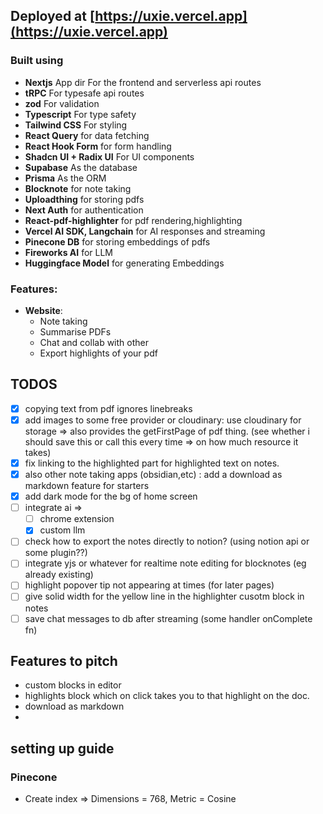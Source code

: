## Deployed at [https://uxie.vercel.app](https://uxie.vercel.app)

### Built using

- **Nextjs** App dir For the frontend and serverless api routes
- **tRPC** For typesafe api routes
- **zod** For validation
- **Typescript** For type safety
- **Tailwind CSS** For styling
- **React Query** for data fetching
- **React Hook Form** for form handling
- **Shadcn UI + Radix UI** For UI components
- **Supabase** As the database
- **Prisma** As the ORM
- **Blocknote** for note taking
- **Uploadthing** for storing pdfs
- **Next Auth** for authentication
- **React-pdf-highlighter** for pdf rendering,highlighting
- **Vercel AI SDK, Langchain** for AI responses and streaming
- **Pinecone DB** for storing embeddings of pdfs
- **Fireworks AI** for LLM
- **Huggingface Model** for generating Embeddings

### Features:

- **Website**:
  - Note taking
  - Summarise PDFs
  - Chat and collab with other
  - Export highlights of your pdf

## TODOS

- [x] copying text from pdf ignores linebreaks
- [x] add images to some free provider or cloudinary: use cloudinary for storage => also provides the getFirstPage of pdf thing. (see whether i should save this or call this every time => on how much resource it takes)
- [x] fix linking to the highlighted part for highlighted text on notes.
- [x] also other note taking apps (obsidian,etc) : add a download as markdown feature for starters
- [x] add dark mode for the bg of home screen
- [ ] integrate ai =>
  - [ ] chrome extension
  - [x] custom llm
- [ ] check how to export the notes directly to notion? (using notion api or some plugin??)
- [ ] integrate yjs or whatever for realtime note editing for blocknotes (eg already existing)
- [ ] highlight popover tip not appearing at times (for later pages)
- [ ] give solid width for the yellow line in the highlighter cusotm block in notes
- [ ] save chat messages to db after streaming (some handler onComplete fn)

## Features to pitch

- custom blocks in editor
- highlights block which on click takes you to that highlight on the doc.
- download as markdown
-

## setting up guide

### Pinecone

- Create index => Dimensions = 768, Metric = Cosine
